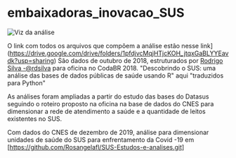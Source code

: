 # embaixadoras_inovacao_SUS

![Viz da análise](https://public.tableau.com/views/SUSCoberturaAB/Painel1?:language=en&:display_count=y&:origin=viz_share_link)


O link com todos os arquivos que compõem a análise estão nesse link](https://drive.google.com/drive/folders/1pfdjvcMqjHTjcKOH_jtqxGaBLYYEavdk?usp=sharing)
São dados de outubro de 2018, estruturados por [Rodrigo Silva -@rdsilva](https://github.com/rdsilva/Coda2018-SUS) para oficina no CodaBR 2018. 
"Descobrindo o SUS: uma análise das bases de dados públicas de saúde usando R" aqui "traduzidos para Python"

As análises foram ampliadas a partir do estudo das bases do Datasus seguindo o roteiro proposto na oficina na base de dados do CNES para dimensionar a rede de atendimento a saúde e a quantidade de leitos existentes no SUS.

Com dados do CNES de dezembro de 2019, análise para dimensionar unidades de saúde do SUS para enfrentamento da Covid -19 em
[https://github.com/Rosangelafl/SUS-Estudos-e-analises.git]
